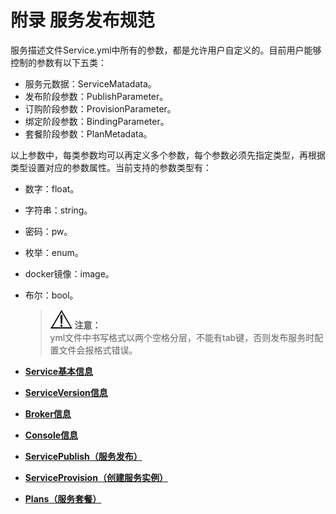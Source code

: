 # 附录 服务发布规范<a name="aos_01_9018"></a>

服务描述文件Service.yml中所有的参数，都是允许用户自定义的。目前用户能够控制的参数有以下五类：

-   服务元数据：ServiceMatadata。
-   发布阶段参数：PublishParameter。
-   订购阶段参数：ProvisionParameter。
-   绑定阶段参数：BindingParameter。
-   套餐阶段参数：PlanMetadata。

以上参数中，每类参数均可以再定义多个参数，每个参数必须先指定类型，再根据类型设置对应的参数属性。当前支持的参数类型有：

-   数字：float。
-   字符串：string。
-   密码：pw。
-   枚举：enum。
-   docker镜像：image。
-   布尔：bool。

    >![](public_sys-resources/icon-notice.gif) **注意：**   
    >yml文件中书写格式以两个空格分层，不能有tab键，否则发布服务时配置文件会报格式错误。  


-   **[Service基本信息](Service基本信息.md)**  

-   **[ServiceVersion信息](ServiceVersion信息.md)**  

-   **[Broker信息](Broker信息.md)**  

-   **[Console信息](Console信息.md)**  

-   **[ServicePublish（服务发布）](ServicePublish（服务发布）.md)**  

-   **[ServiceProvision（创建服务实例）](ServiceProvision（创建服务实例）.md)**  

-   **[Plans（服务套餐）](Plans（服务套餐）.md)**  


